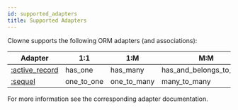 ```yaml
---
id: supported_adapters
title: Supported Adapters
---
```


Clowne supports the following ORM adapters (and associations):

Adapter                                            |1:1         | 1:M         | M:M                     |
---------------------------------------------------|------------|-------------|-------------------------|
[:active_record](/docs/active_record.html)         | has_one    | has_many    | has_and_belongs_to_many |
[:sequel](/docs/sequel.html)                       | one_to_one | one_to_many | many_to_many            |

For more information see the corresponding adapter documentation.
